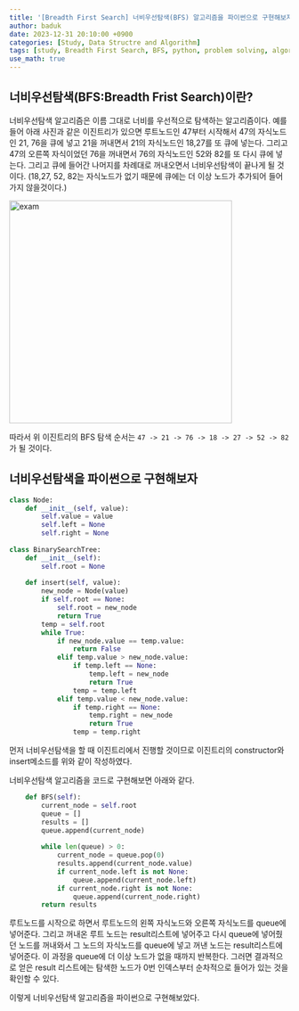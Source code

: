```yaml
---
title: '[Breadth First Search] 너비우선탐색(BFS) 알고리즘을 파이썬으로 구현해보자'
author: baduk
date: 2023-12-31 20:10:00 +0900
categories: [Study, Data Structre and Algorithm]
tags: [study, Breadth First Search, BFS, python, problem solving, algorithm]
use_math: true
---
```

## 너비우선탐색(BFS:Breadth Frist Search)이란?
너비우선탐색 알고리즘은 이름 그대로 너비를 우선적으로 탐색하는 알고리즘이다. 예를 들어 아래 사진과 같은 이진트리가 있으면 루트노드인 47부터 시작해서 47의 자식노드인 21, 76을 큐에 넣고 21을 꺼내면서 21의 자식노드인 18,27를 또 큐에 넣는다. 그리고 47의 오른쪽 자식이었던 76을 꺼내면서 76의 자식노드인 52와 82를 또 다시 큐에 넣는다. 그리고 큐에 들어간 나머지를 차례대로 꺼내오면서 너비우선탐색이 끝나게 될 것이다. (18,27, 52, 82는 자식노드가 없기 때문에 큐에는 더 이상 노드가 추가되어 들어가지 않을것이다.)

<img src = "https://lh3.googleusercontent.com/pw/ABLVV85b8P-xV1wjk_jNMu9QkYRqm41XsYGOOC21tbNshIZfHZFZAvNTKwHkxWx5buI3EHEhAbU9KxsFPSy_wWKP9189-mYLjN0h6LmP3ny44Nvwp1NfScP6U3E9qorFWTB4ibBIqkX2NxoFOYhHLf3YnGMp=w1554-h1167-s-no-gm?authuser=0" alt="exam" width="400" height="400">

따라서 위 이진트리의 BFS 탐색 순서는 `47 -> 21 -> 76 -> 18 -> 27 -> 52 -> 82` 가 될 것이다.

## 너비우선탐색을 파이썬으로 구현해보자
```python
class Node:
    def __init__(self, value):
        self.value = value
        self.left = None
        self.right = None
    
class BinarySearchTree:
    def __init__(self):
        self.root = None
        
    def insert(self, value):
        new_node = Node(value)
        if self.root == None:
            self.root = new_node
            return True
        temp = self.root
        while True:
            if new_node.value == temp.value:
                return False
            elif temp.value > new_node.value:
                if temp.left == None:
                    temp.left = new_node
                    return True
                temp = temp.left
            elif temp.value < new_node.value:
                if temp.right == None:
                    temp.right = new_node
                    return True
                temp = temp.right
```
먼저 너비우선탐색을 할 때 이진트리에서 진행할 것이므로 이진트리의 constructor와 insert메소드를 위와 같이 작성하였다.

너비우선탐색 알고리즘을 코드로 구현해보면 아래와 같다.
```python
    def BFS(self):
        current_node = self.root
        queue = []
        results = []
        queue.append(current_node)
        
        while len(queue) > 0:
            current_node = queue.pop(0)
            results.append(current_node.value)
            if current_node.left is not None:
                queue.append(current_node.left)
            if current_node.right is not None:
                queue.append(current_node.right)
        return results
```
루트노드를 시작으로 하면서 루트노드의 왼쪽 자식노드와 오른쪽 자식노드를 queue에 넣어준다. 그리고 꺼내온 루트 노드는 result리스트에 넣어주고 다시 queue에 넣어줬던 노드를 꺼내와서 그 노드의 자식노드를 queue에 넣고 꺼낸 노드는 result리스트에 넣어준다. 이 과정을 queue에 더 이상 노드가 없을 때까지 반복한다. 그러면 결과적으로 얻은 result 리스트에는 탐색한 노드가 0번 인덱스부터 순차적으로 들어가 있는 것을 확인할 수 있다.

이렇게 너비우선탐색 알고리즘을 파이썬으로 구현해보았다.